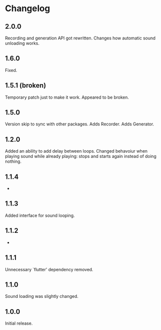 # Changelog

## 2.0.0

Recording and generation API got rewritten.
Changes how automatic sound unloading works.

## 1.6.0

Fixed.

## 1.5.1 (broken)

Temporary patch just to make it work.
Appeared to be broken.

## 1.5.0

Version skip to sync with other packages.
Adds Recorder.
Adds Generator.

## 1.2.0

Added an ability to add delay between loops.
Changed behavoiur when playing sound while already playing: stops and starts again instead of doing nothing.

## 1.1.4

-

## 1.1.3

Added interface for sound looping.

## 1.1.2

-

## 1.1.1

Unnecessary `flutter' dependency removed.

## 1.1.0

Sound loading was slightly changed.

## 1.0.0

Initial release.
